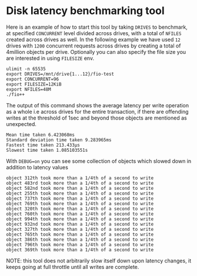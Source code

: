 # Disk latency benchmarking tool

Here is an example of how to start this tool by taking `DRIVES` to benchmark, at specified `CONCURRENT` level divided across drives, with a total of `NFILES` created across drives as well. In the following example we have used `12` drives with `1200` concurrent requests across drives by creating a total of 4million objects per drive. Optionally you can also specify the file size you are interested in using `FILESIZE` env.

```
ulimit -n 65535
export DRIVES=/mnt/drive{1...12}/fio-test
export CONCURRENT=96
export FILESIZE=12KiB
export NFILES=48M
./fio++
```


The output of this command shows the average latency per write operation as a whole i.e across drives for the entire transaction, if there are offending writes at the threshold of 1sec and beyond those objects are mentioned as unexpected.

```
Mean time taken 6.423068ms
Standard deviation time taken 9.283965ms
Fastest time taken 213.433µs
Slowest time taken 1.085103551s
```

With `DEBUG=on` you can see some collection of objects which slowed down in addition to latency values

```
object 312th took more than a 1/4th of a second to write
object 483rd took more than a 1/4th of a second to write
object 582nd took more than a 1/4th of a second to write
object 255th took more than a 1/4th of a second to write
object 737th took more than a 1/4th of a second to write
object 769th took more than a 1/4th of a second to write
object 320th took more than a 1/4th of a second to write
object 760th took more than a 1/4th of a second to write
object 994th took more than a 1/4th of a second to write
object 932nd took more than a 1/4th of a second to write
object 327th took more than a 1/4th of a second to write
object 765th took more than a 1/4th of a second to write
object 386th took more than a 1/4th of a second to write
object 796th took more than a 1/4th of a second to write
object 369th took more than a 1/4th of a second to write
```


NOTE: this tool does not arbitrarily slow itself down upon latency changes, it keeps going at full throttle until all writes are complete.
